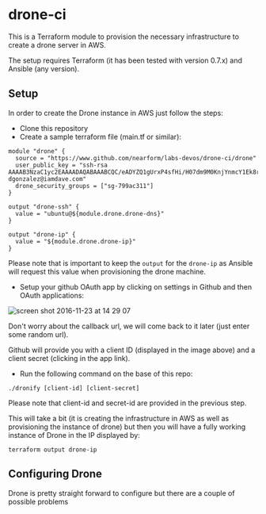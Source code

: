 # drone-ci

This is a Terraform module to provision the necessary infrastructure to create a drone
server in AWS.

The setup requires Terraform (it has been tested with version 0.7.x) and Ansible (any version).

## Setup

In order to create the Drone instance in AWS just follow the steps:

- Clone this repository
- Create a sample terraform file (main.tf or similar):

```
module "drone" {
  source = "https://www.github.com/nearform/labs-devos/drone-ci/drone"
  user_public_key = "ssh-rsa AAAAB3NzaC1yc2EAAAADAQABAAABCQC/eADYZQ1gUrxP4sfHi/H07dm9M0KnjYnmcY1Ek8rrPzR1gCEsC+JThZC446AdKHbsNHOIlo+XL5yNYwHKRwKgtnE0uGQi/yJNQvxQpE1fqp/cCRQxoJZ34DJkO0HJAtq4miU/dMLTsmLSDR6VOB10SDF7kwMxpSveOrBBMe0dj/MgtlnQSJJBSpb/rfwCq0EWTmajcgx21F8/msBak/isPPYSi6IlKMwgSTbV4xjDsTcjww0BpyiWoUCw2CE9fDeZw5PdHqWXo895ENVtcHf9FdM8JoZks8mHLEnu5B813Ez+nWS9eJjwWmZq5LmIyVHJCrEohUcS8hX/qWErEfDX dgonzalez@iamdave.com"
  drone_security_groups = ["sg-799ac311"]
}

output "drone-ssh" {
  value = "ubuntu@${module.drone.drone-dns}"
}

output "drone-ip" {
  value = "${module.drone.drone-ip}"
}
```

Please note that is important to keep the `output` for the `drone-ip` as Ansible will
request this value when provisioning the drone machine.

- Setup your github OAuth app by clicking on settings in Github and then OAuth applications:

![screen shot 2016-11-23 at 14 29 07](https://cloud.githubusercontent.com/assets/123962/20565374/39261bd0-b189-11e6-80c3-c863fab41be9.png)

Don't worry about the callback url, we will come back to it later (just enter some random url).

Github will provide you with a client ID (displayed in the image above) and a client secret (clicking in the app link).

- Run the following command on the base of this repo:
```
./dronify [client-id] [client-secret]
```
Please note that client-id and secret-id are provided in the previous step.

This will take a bit (it is creating the infrastructure in AWS as well as provisioning the instance of drone) but then you will have a fully working instance of Drone in the IP displayed by:

```
terraform output drone-ip
```

## Configuring Drone

Drone is pretty straight forward to configure but there are a couple of possible problems
